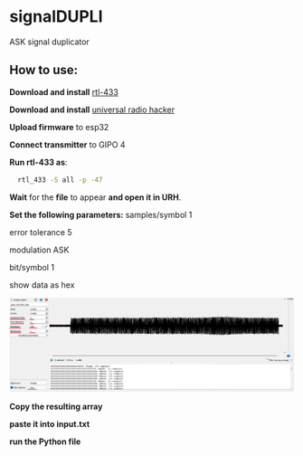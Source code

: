 # signalDUPLI
ASK signal duplicator

## How to use:

**Download and install** [rtl-433](https://github.com/merbanan/rtl_433)

**Download and install** [universal radio hacker](https://github.com/jopohl/urh)

**Upload firmware** to esp32

**Connect transmitter** to GIPO 4

**Run rtl-433 as**: 
```bash
  rtl_433 -S all -p -47
```
**Wait** for the **file** to appear **and open it in URH**.

**Set the following parameters:** 
samples/symbol 1

error tolerance 5

modulation ASK

bit/symbol 1

show data as hex

![ ](https://github.com/kototronik/signalDUPLI/blob/main/1.png?raw=true)

**Copy the resulting array**

**paste it into input.txt**

**run the Python file**
